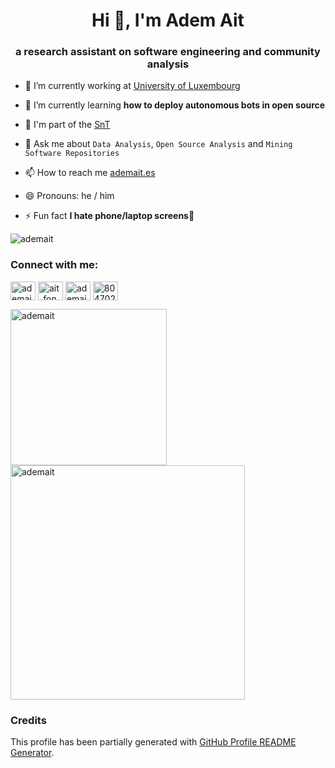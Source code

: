<h1 align="center">Hi 👋, I'm Adem Ait</h1>
<h3 align="center">a research assistant on software engineering and community analysis</h3>



- 🔭 I’m currently working at [University of Luxembourg](https://www.uni.lu/fr/)

- 🌱 I’m currently learning **how to deploy autonomous bots in open source**

- 🧪 I'm part of the [SnT](https://www.uni.lu/snt-en/)

- 💬 Ask me about `Data Analysis`, `Open Source Analysis` and `Mining Software Repositories`

- 📫 How to reach me [ademait.es](ademait.es)

- 😄 Pronouns: he / him

- ⚡ Fun fact **I hate phone/laptop screens🤣**


<p align="left"> <img src="https://komarev.com/ghpvc/?username=ademait&label=Profile%20views&color=0e75b6&style=flat" alt="ademait" /> </p>

<h3 align="left">Connect with me:</h3>
<p align="left">
<a href="https://dev.to/ademait" target="blank"><img align="center" src="https://raw.githubusercontent.com/rahuldkjain/github-profile-readme-generator/master/src/images/icons/Social/devto.svg" alt="ademait" height="30" width="40" /></a>
<a href="https://twitter.com/ait_fonolla" target="blank"><img align="center" src="https://raw.githubusercontent.com/rahuldkjain/github-profile-readme-generator/master/src/images/icons/Social/twitter.svg" alt="ait_fonolla" height="30" width="40" /></a>
<a href="https://linkedin.com/in/ademait" target="blank"><img align="center" src="https://raw.githubusercontent.com/rahuldkjain/github-profile-readme-generator/master/src/images/icons/Social/linked-in-alt.svg" alt="ademait" height="30" width="40" /></a>
<a href="https://stackoverflow.com/users/8047027" target="blank"><img align="center" src="https://raw.githubusercontent.com/rahuldkjain/github-profile-readme-generator/master/src/images/icons/Social/stack-overflow.svg" alt="8047027" height="30" width="40" /></a>
</p>


<p float="left">
<img align="center" width="250" src="https://github-readme-stats.vercel.app/api/top-langs?username=ademait&show_icons=true&locale=en&layout=compact" alt="ademait" />&nbsp;<img align="center" width="375" src="https://github-readme-stats.vercel.app/api?username=ademait&show_icons=true&locale=en" alt="ademait" />
</p>


### Credits

This profile has been partially generated with [GitHub Profile README Generator](https://rahuldkjain.github.io/gh-profile-readme-generator/).
